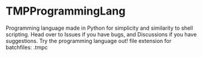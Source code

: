 # TMPProgrammingLang

Programming language made in Python for simplicity and similarity to shell scripting. Head over to Issues if you have bugs, and Discussions if you have suggestions. Try the programming language out!
file extension for batchfiles: .tmpc
